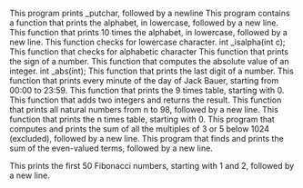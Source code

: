 This program prints _putchar, followed by a newline
This program contains a function that prints the alphabet, in lowercase, followed by a new line.
This function that prints 10 times the alphabet, in lowercase, followed by a new line.
This function checks for lowercase character.
int _isalpha(int c);
This function that checks for alphabetic character
This function that prints the sign of a number.
This function that computes the absolute value of an integer.
int _abs(int);
This function that prints the last digit of a number.
This function that prints every minute of the day of Jack Bauer, starting from 00:00 to 23:59.
This function that prints the 9 times table, starting with 0.
This function that adds two integers and returns the result.
This function that prints all natural numbers from n to 98, followed by a new line.
This function that prints the n times table, starting with 0.
This program that computes and prints the sum of all the multiples of 3 or 5 below 1024 (excluded), followed by a new line.
This program that finds and prints the sum of the even-valued terms, followed by a new line.

This prints the first 50 Fibonacci numbers, starting with 1 and 2, followed by a new line.
